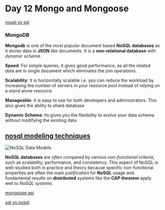 # Day 12 Mongo and Mongoose

[nosql vs sql](https://www.thegeekstuff.com/2014/01/sql-vs-nosql-db/?utm_source=tuicool)

### MongoDB

**Mongodb** is one of the most popular document based **NoSQL databases** as it stores data in **JSON** like documents. It is a **non-relational database** with *dynamic schema*.

**Speed**: For simple queries, it gives good performance, as all the related data are in single document which eliminates the join operations.

**Scalability**: It is horizontally scalable i.e. you can reduce the workload by increasing the number of servers in your resource pool instead of relying on a stand alone resource.

**Manageable**: It is easy to use for both developers and administrators. This also gives the ability to shard database

**Dynamic Schema**: Its gives you the flexibility to evolve your data schema without modifying the existing data

## [nosql modeling techniques](https://highlyscalable.wordpress.com/2012/03/01/nosql-data-modeling-techniques/)

![NoSQL Data Models](https://highlyscalable.files.wordpress.com/2012/02/overview2.png)

**NoSQL databases** are *often* compared by various *non-functional criteria*, such as scalability, performance, and consistency. This aspect of NoSQL is well-studied both in practice and theory because specific non-functional properties are often the main *justification* for **NoSQL** usage and fundamental results on **distributed** systems like the **CAP theorem** apply well to *NoSQL systems.*

[mongoose api](https://mongoosejs.com/docs/api.html#Model)

[sql vs nosql](https://www.youtube.com/watch?v=ZS_kXvOeQ5Y)
